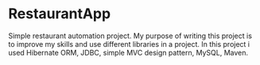 # RestaurantApp
Simple restaurant automation project.
My purpose of writing this project is to improve my skills and use different libraries in a project.
In this project i used Hibernate ORM, JDBC, simple MVC design pattern, MySQL, Maven.

